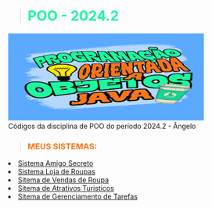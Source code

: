># <span style="color: #1AF9A0"> POO - 2024.2 </span>

<div> <img style="width:400px" src="img/poo25.png" alt="#"> </div>
Códigos da disciplina de POO do período 2024.2 - Ângelo

><h3> <span style="color: #F9751A"> MEUS SISTEMAS: </span></h3>

<span>
    <li>
        <a href="https://github.com/angeloGame29/poo-2024-2/tree/main/src/main/java/br/ufpb/dcx/angelo/amigoSecreto" >Sistema Amigo Secreto</a>
    </li>
    <li>
        <a href="https://github.com/angeloGame29/poo-2024-2/tree/main/src/main/java/br/ufpb/dcx/angelo/lojaRoupa" >Sistema Loja de Roupas</a>
    </li>
    <li>
        <a href="https://github.com/angeloGame29/poo-2024-2/tree/main/src/main/java/br/ufpb/dcx/angelo/vendasRoupas" >Sitema de Vendas de Roupa</a>
    </li>
    <li>
        <a href="https://github.com/angeloGame29/poo-2024-2/tree/main/src/main/java/br/ufpb/dcx/angelo/atrativosTuristicos" >Sitema de Atrativos Turisticos</a>
    </li>
    <li>
        <a href="https://github.com/angeloGame29/poo-2024-2/tree/main/src/main/java/br/ufpb/dcx/angelo/gerenciadorDeTarefas" >Sitema de Gerenciamento de Tarefas</a>
    </li>
</span>

